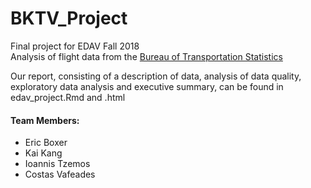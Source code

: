 # BKTV_Project
Final project for EDAV Fall 2018  
Analysis of flight data from the [Bureau of Transportation Statistics](https://www.transtats.bts.gov/)  

Our report, consisting of a description of data, analysis of data quality, exploratory data analysis and executive summary, can be found in edav_project.Rmd and .html  

#### Team Members:
* Eric Boxer  
* Kai Kang  
* Ioannis Tzemos  
* Costas Vafeades  

